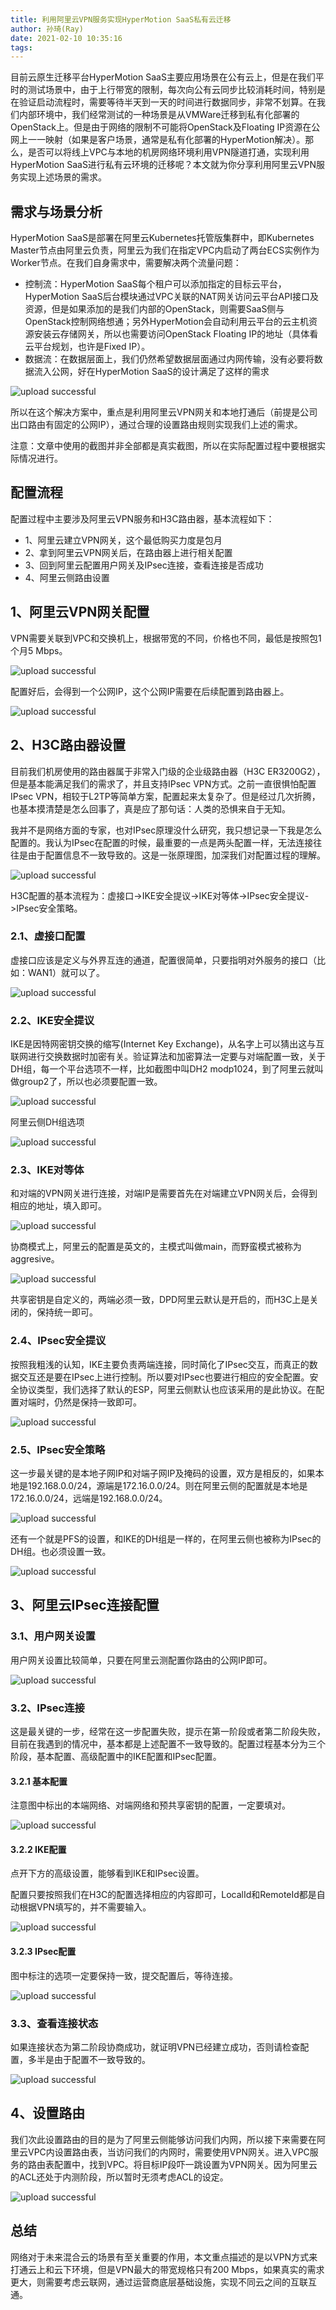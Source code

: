 ```yaml
---
title: 利用阿里云VPN服务实现HyperMotion SaaS私有云迁移
author: 孙琦(Ray)
date: 2021-02-10 10:35:16
tags:
---
```

目前云原生迁移平台HyperMotion SaaS主要应用场景在公有云上，但是在我们平时的测试场景中，由于上行带宽的限制，每次向公有云同步比较消耗时间，特别是在验证启动流程时，需要等待半天到一天的时间进行数据同步，非常不划算。在我们内部环境中，我们经常测试的一种场景是从VMWare迁移到私有化部署的OpenStack上。但是由于网络的限制不可能将OpenStack及Floating IP资源在公网上一一映射（如果是客户场景，通常是私有化部署的HyperMotion解决）。那么，是否可以将线上VPC与本地的机房网络环境利用VPN隧道打通，实现利用HyperMotion SaaS进行私有云环境的迁移呢？本文就为你分享利用阿里云VPN服务实现上述场景的需求。

<!-- more -->

## 需求与场景分析

HyperMotion SaaS是部署在阿里云Kubernetes托管版集群中，即Kubernetes Master节点由阿里云负责，阿里云为我们在指定VPC内启动了两台ECS实例作为Worker节点。在我们自身需求中，需要解决两个流量问题：

* 控制流：HyperMotion SaaS每个租户可以添加指定的目标云平台，HyperMotion SaaS后台模块通过VPC关联的NAT网关访问云平台API接口及资源，但是如果添加的是我们内部的OpenStack，则需要SaaS侧与OpenStack控制网络想通；另外HyperMotion会自动利用云平台的云主机资源安装云存储网关，所以也需要访问OpenStack Floating IP的地址（具体看云平台规划，也许是Fixed IP）。
* 数据流：在数据层面上，我们仍然希望数据层面通过内网传输，没有必要将数据流入公网，好在HyperMotion SaaS的设计满足了这样的需求

![upload successful](/images/pasted-133.png)

所以在这个解决方案中，重点是利用阿里云VPN网关和本地打通后（前提是公司出口路由有固定的公网IP），通过合理的设置路由规则实现我们上述的需求。

注意：文章中使用的截图并非全部都是真实截图，所以在实际配置过程中要根据实际情况进行。

## 配置流程

配置过程中主要涉及阿里云VPN服务和H3C路由器，基本流程如下：

* 1、阿里云建立VPN网关，这个最低购买力度是包月
* 2、拿到阿里云VPN网关后，在路由器上进行相关配置
* 3、回到阿里云配置用户网关及IPsec连接，查看连接是否成功
* 4、阿里云侧路由设置

## 1、阿里云VPN网关配置

VPN需要关联到VPC和交换机上，根据带宽的不同，价格也不同，最低是按照包1个月5 Mbps。

![upload successful](/images/pasted-147.png)

配置好后，会得到一个公网IP，这个公网IP需要在后续配置到路由器上。

![upload successful](/images/pasted-134.png)


## 2、H3C路由器设置

目前我们机房使用的路由器属于非常入门级的企业级路由器（H3C ER3200G2），但是基本能满足我们的需求了，并且支持IPsec VPN方式。之前一直很惧怕配置IPsec VPN，相较于L2TP等简单方案，配置起来太复杂了。但是经过几次折腾，也基本摸清楚是怎么回事了，真是应了那句话：人类的恐惧来自于无知。

我并不是网络方面的专家，也对IPsec原理没什么研究，我只想记录一下我是怎么配置的。我认为IPsec在配置的时候，最重要的一点是两头配置一样，无法连接往往是由于配置信息不一致导致的。这是一张原理图，加深我们对配置过程的理解。

![upload successful](/images/pasted-143.png)

H3C配置的基本流程为：虚接口->IKE安全提议->IKE对等体->IPsec安全提议->IPsec安全策略。

### 2.1、虚接口配置

虚接口应该是定义与外界互连的通道，配置很简单，只要指明对外服务的接口（比如：WAN1）就可以了。

![upload successful](/images/pasted-134.png)

### 2.2、IKE安全提议

IKE是因特网密钥交换的缩写(Internet Key Exchange)，从名字上可以猜出这与互联网进行交换数据时加密有关。验证算法和加密算法一定要与对端配置一致，关于DH组，每一个平台选项不一样，比如截图中叫DH2 modp1024，到了阿里云就叫做group2了，所以也必须要配置一致。

![upload successful](/images/pasted-139.png)

阿里云侧DH组选项

![upload successful](/images/pasted-140.png)

### 2.3、IKE对等体

和对端的VPN网关进行连接，对端IP是需要首先在对端建立VPN网关后，会得到相应的地址，填入即可。

![upload successful](/images/pasted-141.png)

协商模式上，阿里云的配置是英文的，主模式叫做main，而野蛮模式被称为aggresive。

![upload successful](/images/pasted-142.png)

共享密钥是自定义的，两端必须一致，DPD阿里云默认是开启的，而H3C上是关闭的，保持统一即可。

### 2.4、IPsec安全提议

按照我粗浅的认知，IKE主要负责两端连接，同时简化了IPsec交互，而真正的数据交互还是要在IPsec上进行控制。所以要对IPsec也要进行相应的安全配置。安全协议类型，我们选择了默认的ESP，阿里云侧默认也应该采用的是此协议。在配置对端时，仍然是保持一致即可。

![upload successful](/images/pasted-144.png)

### 2.5、IPsec安全策略

这一步最关键的是本地子网IP和对端子网IP及掩码的设置，双方是相反的，如果本地是192.168.0.0/24，源端是172.16.0.0/24。则在阿里云侧的配置就是本地是172.16.0.0/24，远端是192.168.0.0/24。

![upload successful](/images/pasted-145.png)

还有一个就是PFS的设置，和IKE的DH组是一样的，在阿里云侧也被称为IPsec的DH组。也必须设置一致。

![upload successful](/images/pasted-146.png)

## 3、阿里云IPsec连接配置

### 3.1、用户网关设置

用户网关设置比较简单，只要在阿里云测配置你路由的公网IP即可。

![upload successful](/images/pasted-149.png)

### 3.2、IPsec连接

这是最关键的一步，经常在这一步配置失败，提示在第一阶段或者第二阶段失败，目前在我遇到的情况中，基本都是上述配置不一致导致的。配置过程基本分为三个阶段，基本配置、高级配置中的IKE配置和IPsec配置。

#### 3.2.1 基本配置

注意图中标出的本端网络、对端网络和预共享密钥的配置，一定要填对。

![upload successful](/images/pasted-150.png)

#### 3.2.2 IKE配置

点开下方的高级设置，能够看到IKE和IPsec设置。

配置只要按照我们在H3C的配置选择相应的内容即可，LocalId和RemoteId都是自动根据VPN填写的，并不需要输入。

![upload successful](/images/pasted-151.png)

#### 3.2.3 IPsec配置

图中标注的选项一定要保持一致，提交配置后，等待连接。

![upload successful](/images/pasted-152.png)

### 3.3、查看连接状态

如果连接状态为第二阶段协商成功，就证明VPN已经建立成功，否则请检查配置，多半是由于配置不一致导致的。

![upload successful](/images/pasted-153.png)

## 4、设置路由

我们次此设置路由的目的是为了阿里云侧能够访问我们内网，所以接下来需要在阿里云VPC内设置路由表，当访问我们的内网时，需要使用VPN网关。进入VPC服务的路由表配置中，找到VPC。将目标IP段吓一跳设置为VPN网关。因为阿里云的ACL还处于内测阶段，所以暂时无须考虑ACL的设定。

![upload successful](/images/pasted-154.png)

## 总结

网络对于未来混合云的场景有至关重要的作用，本文重点描述的是以VPN方式来打通云上和云下环境，但是VPN最大的带宽规格只有200 Mbps，如果真实的需求更大，则需要考虑云联网，通过运营商底层基础设施，实现不同云之间的互联互通。